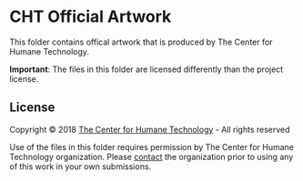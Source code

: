 # CHT Official Artwork

This folder contains offical artwork that is produced by The Center for Humane Technology. 

**Important**: The files in this folder are licensed differently than the project license. 

## License

Copyright © 2018  [The Center for Humane Technology](https://humanetech.com) - All rights reserved

Use of the files in this folder requires permission by The Center for Humane Technology organization. Please [contact](http://humanetech.com/contact/) the organization prior to using any of this work in your own submissions.
